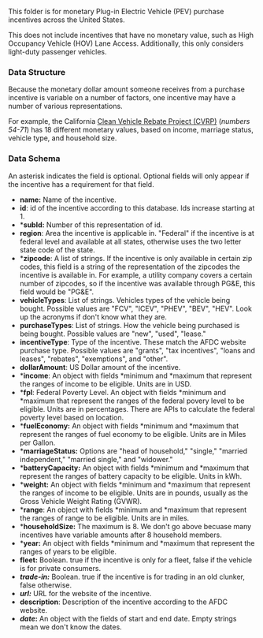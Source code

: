 This folder is for monetary Plug-in Electric Vehicle (PEV) purchase incentives across the United States. 

This does not include incentives that have no monetary value, such as High Occupancy Vehicle (HOV) Lane Access. 
Additionally, this only considers light-duty passenger vehicles.

### Data Structure

Because the monetary dollar amount someone receives from a purchase incentive is variable on a number of factors, one incentive may have a number of various representations. 

For example, the California [Clean Vehicle Rebate Project (CVRP)](https://cleanvehiclerebate.org/) (*numbers 54-71*) has 18 different monetary values, based on income, marriage status, vehicle type, and household size.

### Data Schema

An asterisk indicates the field is optional. Optional fields will only appear if the incentive has a requirement for that field.

* **name:** Name of the incentive.
* **id**: id of the incentive according to this database. Ids increase starting at 1.
* ***subId:** Number of this representation of id. 
* **region**: Area the incentive is applicable in. "Federal" if the incentive is at federal level and available at all states, otherwise uses the two letter state code of the state.
* ***zipcode**: A list of strings. If the incentive is only available in certain zip codes, this field is a string of the representation of the zipcodes the incentive is available in. For example, a utility company covers a certain number of zipcodes, so if the incentive was available through PG&E, this field would be "PG&E".
* **vehicleTypes**: List of strings. Vehicles types of the vehicle being bought. Possible values are "FCV", "ICEV", "PHEV", "BEV", "HEV". Look up the acronyms if don't know what they are.
* **purchaseTypes**: List of strings. How the vehicle being purchased is being bought. Possible values are "new", "used", "lease."
* **incentiveType**: Type of the incentive. These match the AFDC website purchase type. Possible values are "grants", "tax incentives", "loans and leases", "rebates", "exemptions", and "other".
* **dollarAmount**: US Dollar amount of the incentive.
* ***income**: An object with fields \*minimum and \*maximum that represent the ranges of income to be eligible. Units are in USD.
* ***fpl**: Federal Poverty Level. An object with fields \*minimum and \*maximum that represent the ranges of the federal povery level to be eligible. Units are in percentages. There are APIs to calculate the federal poverty level based on location.
* ***fuelEconomy:** An object with fields \*minimum and \*maximum that represent the ranges of fuel economy to be eligible. Units are in Miles per Gallon.
* ***marriageStatus:** Options are "head of household," "single," "married independent," "married single,"  and "widower."
* ***batteryCapacity:**  An object with fields \*minimum and \*maximum that represent the ranges of battery capacity to be eligible. Units in kWh.
* ***weight:**  An object with fields \*minimum and \*maximum that represent the ranges of income to be eligible. Units are in pounds, usually as the Gross Vehicle Weight Rating (GVWR).
* ***range**:  An object with fields \*minimum and \*maximum that represent the ranges of range to be eligible. Units are in miles.
* ***householdSize:** The maximum is 8. We don't go above becuase many incentives have variable amounts after 8 household members.
* ***year:**  An object with fields \*minimum and \*maximum that represent the ranges of years to be eligible. 
* **fleet:** Boolean. true if the incentive is only for a fleet, false if the vehicle is for private consumers.
* ***trade-in:*** Boolean. true if the incentive is for trading in an old clunker, false otherwise.
* ***url:*** URL for the website of the incentive.
* **description**: Description of the incentive according to the AFDC website. 
* ***date*:** An object with the fields of start and end date. Empty strings mean we don't know the dates.
